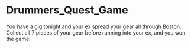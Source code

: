 # Drummers_Quest_Game
You have a gig tonight and your ex spread your gear all through Boston. 
Collect all 7 pieces of your gear before running into your ex, and you won the game!

